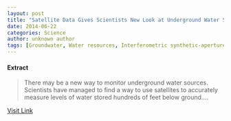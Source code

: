 ```yaml
---
layout: post
title: "Satellite Data Gives Scientists New Look at Underground Water Sources"
date: 2014-06-22
categories: Science
author: unknown author
tags: [Groundwater, Water resources, Interferometric synthetic-aperture radar, Earth sciences, Hydrology, Natural resources, Water, Physical geography, Liquids, Water and politics]
---
```





#### Extract
>There may be a new way to monitor underground water sources. Scientists have managed to find a way to use satellites to accurately measure levels of water stored hundreds of feet below ground....



[Visit Link](http://www.scienceworldreport.com/articles/15510/20140618/satellite-data-gives-scientists-new-look-underground-water-sources.htm)


